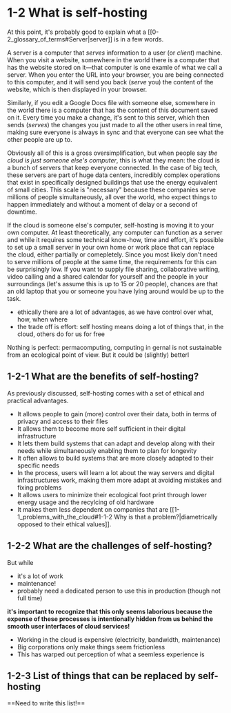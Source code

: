 # 1-2 What is self-hosting

At this point, it's probably good to explain what a [[0-2_glossary_of_terms#Server|server]] is in a few words. 

A server is a computer that *serves* information to a user (or *client*) machine. When you visit a website, somewhere in the world there is a computer that has the website stored on it—that computer is one examle of what we call a server. When you enter the URL into your browser, you are being connected to this computer, and it will send you back (*serve* you) the content of the website, which is then displayed in your browser.

Similarly, if you edit a Google Docs file with someone else, somewhere in the world there is a computer that has the content of this document saved on it. Every time you make a change, it's sent to this server, which then sends (*serves*) the changes you just made to all the other users in real time, making sure everyone is always in sync and that everyone can see what the other people are up to.

Obviously all of this is a gross oversimplification, but when people say *the cloud is just someone else's computer*, this is what they mean: the cloud is a bunch of servers that keep everyone connected. In the case of big tech, these servers are part of huge data centers, incredibly complex operations that exist in specifically designed buildings that use the energy equivalent of small cities. This scale is "necessary" because these companies serve millions of people simultaneously, all over the world, who expect things to happen immediately and without a moment of delay or a second of downtime.

If the cloud is someone else's computer, self-hosting is moving it to your own computer. At least theoretically, any computer can function as a server and while it requires some technical know-how, time and effort, it's possible to set up a small server in your own home or work place that can replace the cloud, either partially or comepletely. Since you most likely don't need to serve millions of people at the same time, the requirements for this can be surprisingly low. If you want to supply file sharing, collaborative writing, video calling and a shared calendar for yourself and the people in your surroundings (let's assume this is up to 15 or 20 people), chances are that an old laptop that you or someone you have lying around would be up to the task.


- ethically there are a lot of advantages, as we have control over what, how, when where
- the trade off is effort: self hosting means doing a lot of things that, in the cloud, others do for us for free

Nothing is perfect: permacomputing, computing in gernal is not sustainable from an ecological point of view. But it could be (slightly) betterl

## 1-2-1 What are the benefits of self-hosting?

As previously discussed, self-hosting comes with a set of ethical and practical advantages.

- It allows people to gain (more) control over their data, both in terms of privacy and access to their files
- It allows them to become more self sufficient in their digital infrastructure
- It lets them build systems that can adapt and develop along with their needs while simultaneously enabling them to plan for longevity
- It often allows to build systems that are more closely adapted to their specific needs
- In the process, users will learn a lot about the way servers and digital infrastructures work, making them more adapt at avoiding mistakes and fixing problems
- It allows users to minimize their ecological foot print through lower energy usage and the recylcing of old hardware
- It makes them less dependent on companies that are [[1-1_problems_with_the_cloud#1-1-2 Why is that a problem?|diametrically opposed to their ethical values]].

## 1-2-2 What are the challenges of self-hosting?

But while 



- it's a lot of work
- maintenance!
- probably need a dedicated person to use this in production (though not full time)

**it's important to recognize that this only seems laborious because the expense of these processes is intentionally hidden from us behind the smooth user interfaces of cloud services!**
- Working in the cloud is expensive (electricity, bandwidth, maintenance)
- Big corporations only make things seem frictionless
- This has warped out perception of what a seemless experience is

## 1-2-3 List of things that can be replaced by self-hosting

==Need to write this list!==